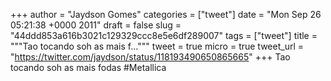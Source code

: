 
+++
author = "Jaydson Gomes"
categories = ["tweet"]
date = "Mon Sep 26 05:21:38 +0000 2011"
draft = false
slug = "44ddd853a616b3021c129329ccc8e5e6df289007"
tags = ["tweet"]
title = """Tao tocando soh as mais f..."""
tweet = true
micro = true
tweet_url = "https://twitter.com/jaydson/status/118193490650865665"
+++
Tao tocando soh as mais fodas #Metallica
